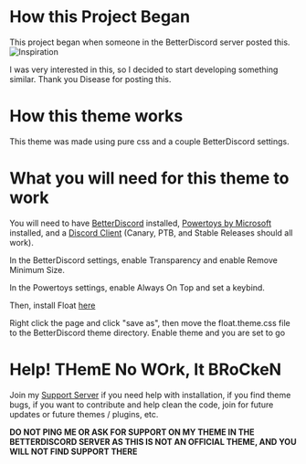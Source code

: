 # How this Project Began

This project began when someone in the BetterDiscord server posted this.
![Inspiration](https://user-images.githubusercontent.com/73869003/150845131-88987663-e5cc-4a01-82ca-eabd9186cce0.png)

I was very interested in this, so I decided to start developing something similar. Thank you Disease for posting this.

# How this theme works

This theme was made using pure css and a couple BetterDiscord settings. 

# What you will need for this theme to work

You will need to have [BetterDiscord](https://betterdiscord.app/) installed, [Powertoys by Microsoft](https://aka.ms/installpowertoys) installed, and a [Discord Client](https://discord.com/download) (Canary, PTB, and Stable Releases should all work).

In the BetterDiscord settings, enable Transparency and enable Remove Minimum Size.

In the Powertoys settings, enable Always On Top and set a keybind.

Then, install Float [here](https://raw.githubusercontent.com/cedrickzedd/BD/main/Themes/Float/Float.theme.css)

Right click the page and click "save as", then move the float.theme.css file to the BetterDiscord theme directory. Enable theme and you are set to go
# Help! THemE No WOrk, It BRoCkeN

Join my [Support Server](https://discord.gg/BpwYF5UyHu) if you need help with installation, if you find theme bugs, if you want to contribute and help clean the code, join for future updates or future themes / plugins, etc.

**DO NOT PING ME OR ASK FOR SUPPORT ON MY THEME IN THE BETTERDISCORD SERVER AS THIS IS NOT AN OFFICIAL THEME, AND YOU WILL NOT FIND SUPPORT THERE**
